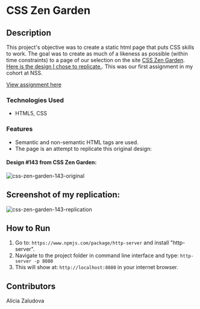 # CSS Zen Garden
## Description
This project's objective was to create a static html page that puts CSS skills to work. The goal was to create as much of a likeness as possible (within time constraints) to a page of our selection on the site [CSS Zen Garden](http://www.csszengarden.com/). [Here is the design I chose to replicate.](http://www.csszengarden.com/143/). This was our first assignment in my cohort at NSS.

[View assignment here](https://github.com/nss-nightclass-projects/exercise-vault/blob/master/CSS_zen_garden_challenge.md)

### Technologies Used
- HTML5, CSS

### Features
- Semantic and non-semantic HTML tags are used.
- The page is an attempt to replicate this original design:
#### Design #143 from CSS Zen Garden:
![css-zen-garden-143-original](https://user-images.githubusercontent.com/33577725/38698317-433bd39e-3e5a-11e8-9d01-d409c969c78f.png)

## Screenshot of my replication:
![css-zen-garden-143-replication](https://user-images.githubusercontent.com/33577725/38698332-4dcb8f98-3e5a-11e8-9ac6-4589e15d79ab.png)

## How to Run
1. Go to: `https://www.npmjs.com/package/http-server` and install "http-server".  
2. Navigate to the project folder in command line interface and type: `http-server -p 8080`  
3. This will show at: `http://localhost:8080` in your internet browser.

## Contributors
Alicia Zaludova